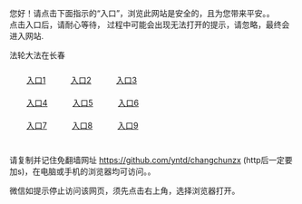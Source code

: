 您好！请点击下面指示的“入口”，浏览此网站是安全的，且为您带来平安。。 <br/>
点击入口后，请耐心等待， 过程中可能会出现无法打开的提示，请忽略，最终会进入网站. </br>

法轮大法在长春<br/>
<div style="padding:10px"><a style="margin:20px" target="_blank" href="https://d3rm198nta3ggr.cloudfront.net/2Qpsp?uoxujimp" id="ccLink1" rel="nofollow">入口1</a> <a target="_blank" style="margin:20px" href="https://dybxmqw85k6ss.cloudfront.net/2Qpsp?iqljnvbg" id="ccLink2" rel="nofollow">入口2</a> <a style="margin:20px" target="_blank" href="https://d1muufn3v6v9d8.cloudfront.net/2Qpsp?pxmakih" id="ccLink3" rel="nofollow">入口3</a></div>

<div style="padding:10px" ><a style="margin:20px" target="_blank" href="https://d3rm198nta3ggr.cloudfront.net/2Qpsp?uoxujimp" id="ccLink4" rel="nofollow">入口4</a> <a style="margin:20px" href="https://dybxmqw85k6ss.cloudfront.net/2Qpsp?iqljnvbg" target="_blank" id="ccLink5" rel="nofollow">入口5</a> <a style="margin:20px" href="https://d1muufn3v6v9d8.cloudfront.net/2Qpsp?pxmakih" target="_blank" id="ccLink6" rel="nofollow">入口6</a></div>

<div style="padding:10px"><a style="margin:20px" target="_blank" href="https://d3rm198nta3ggr.cloudfront.net/2Qpsp?uoxujimp" id="ccLink7" rel="nofollow">入口7</a> <a style="margin:20px" href="https://dybxmqw85k6ss.cloudfront.net/2Qpsp?iqljnvbg" target="_blank" id="ccLink8" rel="nofollow">入口8</a> <a style="margin:20px" target="_blank" href="https://d1muufn3v6v9d8.cloudfront.net/2Qpsp?pxmakih" id="ccLink9" rel="nofollow">入口9</a></div>

<br/>



请复制并记住免翻墙网址 https://github.com/yntd/changchunzx (http后一定要加s)，在电脑或手机的浏览器均可访问。。<br/>

微信如提示停止访问该网页，须先点击右上角，选择浏览器打开。
